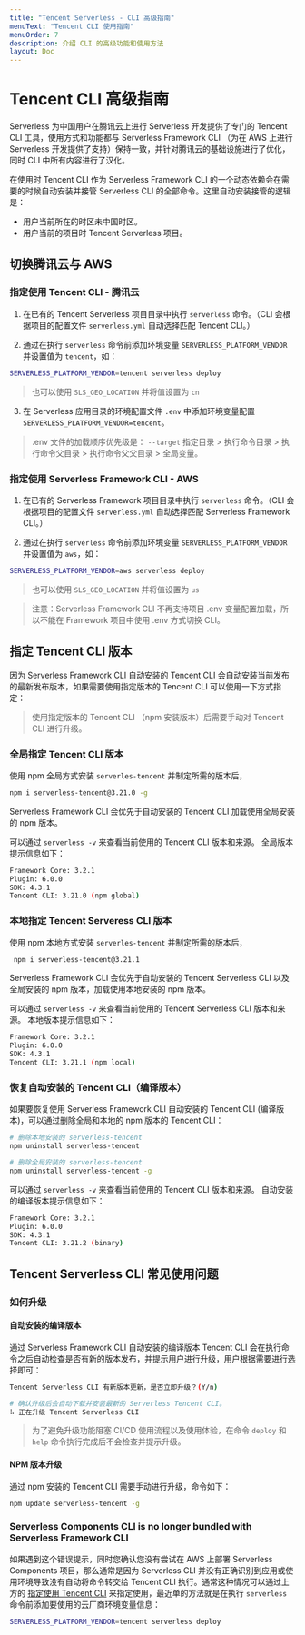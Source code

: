 ```yaml
---
title: "Tencent Serverless - CLI 高级指南"
menuText: "Tencent CLI 使用指南"
menuOrder: 7
description: 介绍 CLI 的高级功能和使用方法
layout: Doc
---
```


# Tencent CLI 高级指南

Serverless 为中国用户在腾讯云上进行 Serverless 开发提供了专门的 Tencent CLI 工具，使用方式和功能都与 Serverless Framework CLI （为在 AWS 上进行 Serverless 开发提供了支持）保持一致，并针对腾讯云的基础设施进行了优化，同时 CLI 中所有内容进行了汉化。

在使用时 Tencent CLI 作为 Serverless Framework CLI 的一个动态依赖会在需要的时候自动安装并接管 Serverless CLI 的全部命令。这里自动安装接管的逻辑是：

* 用户当前所在的时区未中国时区。
* 用户当前的项目时 Tencent Serverless 项目。

## 切换腾讯云与 AWS

### 指定使用 Tencent CLI - 腾讯云

1. 在已有的 Tencent Serverless 项目目录中执行 `serverless` 命令。（CLI 会根据项目的配置文件 `serverless.yml` 自动选择匹配 Tencent CLI。）

2. 通过在执行 `serverless` 命令前添加环境变量 `SERVERLESS_PLATFORM_VENDOR` 并设置值为 `tencent`，如：
```bash
SERVERLESS_PLATFORM_VENDOR=tencent serverless deploy
```

> 也可以使用 `SLS_GEO_LOCATION` 并将值设置为 `cn`

3. 在 Serverless 应用目录的环境配置文件 `.env` 中添加环境变量配置 `SERVERLESS_PLATFORM_VENDOR=tencent`。

> .env 文件的加载顺序优先级是： `--target` 指定目录 > 执行命令目录 > 执行命令父目录 > 执行命令父父目录 > 全局变量。

### 指定使用 Serverless Framework CLI - AWS

1. 在已有的 Serverless Framework 项目目录中执行 `serverless` 命令。（CLI 会根据项目的配置文件 `serverless.yml` 自动选择匹配 Serverless Framework CLI。）

2. 通过在执行 `serverless` 命令前添加环境变量 `SERVERLESS_PLATFORM_VENDOR` 并设置值为 `aws`，如：
```bash
SERVERLESS_PLATFORM_VENDOR=aws serverless deploy
```

> 也可以使用 `SLS_GEO_LOCATION` 并将值设置为 `us`

> 注意：Serverless Framework CLI 不再支持项目 .env 变量配置加载，所以不能在 Framework 项目中使用 .env 方式切换 CLI。

## 指定 Tencent CLI 版本

因为 Serverless Framework CLI 自动安装的 Tencent CLI 会自动安装当前发布的最新发布版本，如果需要使用指定版本的 Tencent CLI 可以使用一下方式指定：

> 使用指定版本的 Tencent CLI （npm 安装版本）后需要手动对 Tencent CLI 进行升级。

### 全局指定 Tencent CLI 版本

使用 npm 全局方式安装 `serverles-tencent` 并制定所需的版本后，
```bash
npm i serverless-tencent@3.21.0 -g
```

Serverless Framework CLI 会优先于自动安装的 Tencent CLI 加载使用全局安装的 npm 版本。

可以通过 `serverless -v` 来查看当前使用的 Tencent CLI 版本和来源。 全局版本提示信息如下：

```bash
Framework Core: 3.2.1
Plugin: 6.0.0
SDK: 4.3.1
Tencent CLI: 3.21.0 (npm global)
```

### 本地指定 Tencent Serveress CLI 版本

使用 npm 本地方式安装 `serverles-tencent` 并制定所需的版本后，
```bash
 npm i serverless-tencent@3.21.1
```

Serverless Framework CLI 会优先于自动安装的 Tencent Serverless CLI 以及全局安装的 npm 版本，加载使用本地安装的 npm 版本。

可以通过 `serverless -v` 来查看当前使用的 Tencent Serverless CLI 版本和来源。 本地版本提示信息如下：

```bash
Framework Core: 3.2.1
Plugin: 6.0.0
SDK: 4.3.1
Tencent CLI: 3.21.1 (npm local)
```

### 恢复自动安装的 Tencent CLI（编译版本）

如果要恢复使用 Serverless Framework CLI 自动安装的 Tencent CLI (编译版本)，可以通过删除全局和本地的 npm 版本的 Tencent CLI：

```bash
# 删除本地安装的 serverless-tencent
npm uninstall serverless-tencent

# 删除全局安装的 serverless-tencent
npm uninstall serverless-tencent -g
```

可以通过 `serverless -v` 来查看当前使用的 Tencent CLI 版本和来源。 自动安装的编译版本提示信息如下：

```bash
Framework Core: 3.2.1
Plugin: 6.0.0
SDK: 4.3.1
Tencent CLI: 3.21.2 (binary)
```

## Tencent Serverless CLI 常见使用问题

### 如何升级

#### 自动安装的编译版本

通过 Serverless Framework CLI 自动安装的编译版本 Tencent CLI 会在执行命令之后自动检查是否有新的版本发布，并提示用户进行升级，用户根据需要进行选择即可：

```bash
Tencent Serverless CLI 有新版本更新，是否立即升级？(Y/n)

# 确认升级后会自动下载并安装最新的 Serverless Tencent CLI。
⠧ 正在升级 Tencent Serverless CLI 
```

> 为了避免升级功能阻塞 CI/CD 使用流程以及使用体验，在命令 `deploy` 和 `help` 命令执行完成后不会检查并提示升级。 

#### NPM 版本升级

通过 npm 安装的 Tencent CLI 需要手动进行升级，命令如下：

```bash
npm update serverless-tencent -g
```

### Serverless Components CLI is no longer bundled with Serverless Framework CLI

如果遇到这个错误提示，同时您确认您没有尝试在 AWS 上部署 Serverless Components 项目，那么通常是因为 Serverless CLI 并没有正确识别到应用或使用环境导致没有自动将命令转交给 Tencent CLI 执行。通常这种情况可以通过上方的 [指定使用 Tencent CLI](#指定使用-tencent-cli---腾讯云) 来指定使用，最近单的方法就是在执行 `serverless` 命令前添加要使用的云厂商环境变量信息：

```bash
SERVERLESS_PLATFORM_VENDOR=tencent serverless deploy
```